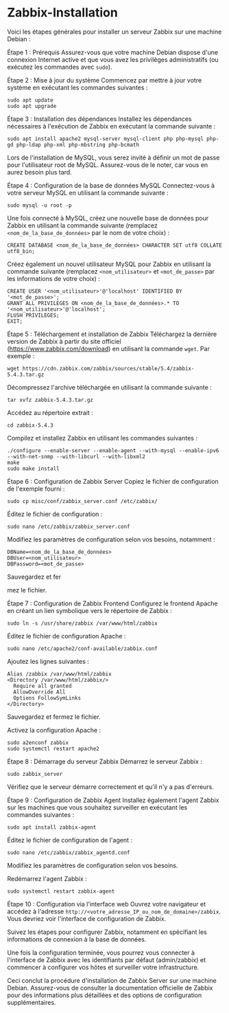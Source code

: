 # Zabbix-Installation
Voici les étapes générales pour installer un serveur Zabbix sur une machine Debian :

Étape 1 : Prérequis
Assurez-vous que votre machine Debian dispose d'une connexion Internet active et que vous avez les privilèges administratifs (ou exécutez les commandes avec `sudo`).

Étape 2 : Mise à jour du système
Commencez par mettre à jour votre système en exécutant les commandes suivantes :

```
sudo apt update
sudo apt upgrade
```

Étape 3 : Installation des dépendances
Installez les dépendances nécessaires à l'exécution de Zabbix en exécutant la commande suivante :

```
sudo apt install apache2 mysql-server mysql-client php php-mysql php-gd php-ldap php-xml php-mbstring php-bcmath
```

Lors de l'installation de MySQL, vous serez invité à définir un mot de passe pour l'utilisateur root de MySQL. Assurez-vous de le noter, car vous en aurez besoin plus tard.

Étape 4 : Configuration de la base de données MySQL
Connectez-vous à votre serveur MySQL en utilisant la commande suivante :

```
sudo mysql -u root -p
```

Une fois connecté à MySQL, créez une nouvelle base de données pour Zabbix en utilisant la commande suivante (remplacez `<nom_de_la_base_de_données>` par le nom de votre choix) :

```
CREATE DATABASE <nom_de_la_base_de_données> CHARACTER SET utf8 COLLATE utf8_bin;
```

Créez également un nouvel utilisateur MySQL pour Zabbix en utilisant la commande suivante (remplacez `<nom_utilisateur>` et `<mot_de_passe>` par les informations de votre choix) :

```
CREATE USER '<nom_utilisateur>'@'localhost' IDENTIFIED BY '<mot_de_passe>';
GRANT ALL PRIVILEGES ON <nom_de_la_base_de_données>.* TO '<nom_utilisateur>'@'localhost';
FLUSH PRIVILEGES;
EXIT;
```

Étape 5 : Téléchargement et installation de Zabbix
Téléchargez la dernière version de Zabbix à partir du site officiel (https://www.zabbix.com/download) en utilisant la commande `wget`. Par exemple :

```
wget https://cdn.zabbix.com/zabbix/sources/stable/5.4/zabbix-5.4.3.tar.gz
```

Décompressez l'archive téléchargée en utilisant la commande suivante :

```
tar xvfz zabbix-5.4.3.tar.gz
```

Accédez au répertoire extrait :

```
cd zabbix-5.4.3
```

Compilez et installez Zabbix en utilisant les commandes suivantes :

```
./configure --enable-server --enable-agent --with-mysql --enable-ipv6 --with-net-snmp --with-libcurl --with-libxml2
make
sudo make install
```

Étape 6 : Configuration de Zabbix Server
Copiez le fichier de configuration de l'exemple fourni :

```
sudo cp misc/conf/zabbix_server.conf /etc/zabbix/
```

Éditez le fichier de configuration :

```
sudo nano /etc/zabbix/zabbix_server.conf
```

Modifiez les paramètres de configuration selon vos besoins, notamment :

```
DBName=<nom_de_la_base_de_données>
DBUser=<nom_utilisateur>
DBPassword=<mot_de_passe>
```

Sauvegardez et fer

mez le fichier.

Étape 7 : Configuration de Zabbix Frontend
Configurez le frontend Apache en créant un lien symbolique vers le répertoire de Zabbix :

```
sudo ln -s /usr/share/zabbix /var/www/html/zabbix
```

Éditez le fichier de configuration Apache :

```
sudo nano /etc/apache2/conf-available/zabbix.conf
```

Ajoutez les lignes suivantes :

```
Alias /zabbix /var/www/html/zabbix
<Directory /var/www/html/zabbix/>
  Require all granted
  AllowOverride All
  Options FollowSymLinks
</Directory>
```

Sauvegardez et fermez le fichier.

Activez la configuration Apache :

```
sudo a2enconf zabbix
sudo systemctl restart apache2
```

Étape 8 : Démarrage du serveur Zabbix
Démarrez le serveur Zabbix :

```
sudo zabbix_server
```

Vérifiez que le serveur démarre correctement et qu'il n'y a pas d'erreurs.

Étape 9 : Configuration de Zabbix Agent
Installez également l'agent Zabbix sur les machines que vous souhaitez surveiller en exécutant les commandes suivantes :

```
sudo apt install zabbix-agent
```

Éditez le fichier de configuration de l'agent :

```
sudo nano /etc/zabbix/zabbix_agentd.conf
```

Modifiez les paramètres de configuration selon vos besoins.

Redémarrez l'agent Zabbix :

```
sudo systemctl restart zabbix-agent
```

Étape 10 : Configuration via l'interface web
Ouvrez votre navigateur et accédez à l'adresse `http://<votre_adresse_IP_ou_nom_de_domaine>/zabbix`. Vous devriez voir l'interface de configuration de Zabbix.

Suivez les étapes pour configurer Zabbix, notamment en spécifiant les informations de connexion à la base de données.

Une fois la configuration terminée, vous pourrez vous connecter à l'interface de Zabbix avec les identifiants par défaut (admin/zabbix) et commencer à configurer vos hôtes et surveiller votre infrastructure.

Ceci conclut la procédure d'installation de Zabbix Server sur une machine Debian. Assurez-vous de consulter la documentation officielle de Zabbix pour des informations plus détaillées et des options de configuration supplémentaires.
